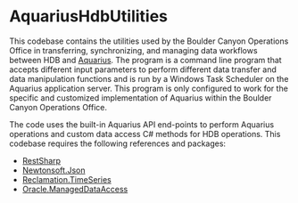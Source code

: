 # AquariusHdbUtilities
This codebase contains the utilities used by the Boulder Canyon Operations Office in transferring, synchronizing, and managing data workflows between HDB and [Aquarius](http://aquaticinformatics.com/). The program is a command line program that accepts different input parameters to perform different data transfer and data manipulation functions and is run by a Windows Task Scheduler on the Aquarius application server. This program is only configured to work for the specific and customized implementation of Aquarius within the Boulder Canyon Operations Office.

The code uses the built-in Aquarius API end-points to perform Aquarius operations and custom data access C# methods for HDB operations. This codebase requires the following references and packages:
* [RestSharp](https://github.com/restsharp/RestSharp)
* [Newtonsoft.Json](https://github.com/JamesNK/Newtonsoft.Json)
* [Reclamation.TimeSeries](https://github.com/usbr/Pisces)
* [Oracle.ManagedDataAccess](https://www.nuget.org/packages/Oracle.ManagedDataAccess/)
